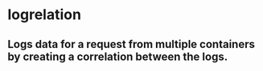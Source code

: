 # logrelation

## Logs data for a request from multiple containers by creating a correlation between the logs. 
